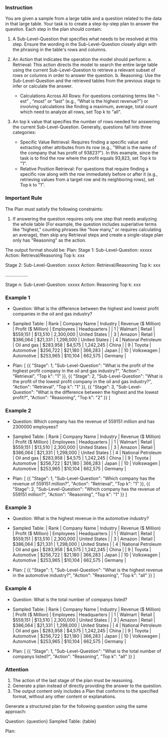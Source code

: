 ### Instruction
You are given a sample from a large table and a question related to the data in that large table. Your task is to create a step-by-step plan to answer the question. Each step in the plan should contain:

1. A Sub-Level-Question that specifies what needs to be resolved at this step. Ensure the wording in the Sub-Level-Question closely align with the phrasing in the table's rows and columns.

2. An Action that indicates the operation the model should perform:
    a. Retrieval: This action directs the model to search the entire large table using the current Sub-Level-Question to retrieve a relevant subset of rows or columns in order to answer the question.
    b. Reasoning: Use the Sub-Level-Question and the retrieved tables from the previous stage to infer or calculate the answer.
    - Calculations Across All Rows: For questions containing terms like “-est” , “most” or “last” (e.g., “What is the highest revenue?”) or involving calculations like finding a maximum, average, total count which need to analyze all rows, set Top k to "all".
3. An top k value that specifies the number of rows needed for answering the current Sub-Level-Question. Generally, questions fall into three categories:  
    - Specific Value Retrieval: Requires finding a specific value and extracting other attributes from its row (e.g., "What is the name of the company that has profit of 93823?"). In this example, since the task is to find the row where the profit equals 93,823, set Top k to "1".
    - Relative Position Retrieval: For questions that require finding a specific row along with the row immediately before or after it (e.g., retrieving values from a target row and its neighboring rows), set Top k to "1".


### Important Rule
The Plan must satisfy the following constraints:

1. If answering the question requires only one step that needs analyzing the whole table (For example, the question includes superlative terms like “highest,” counting phrases like "how many," or requires calculating an average), then skip any Retrieval steps and create a single-stage plan only has "Reasoning" as the action.


The output format should be:
Plan:
Stage 1:
Sub-Level-Question: xxxxx
Action: Retrieval/Reasoning
Top k: xxx

Stage 2:
Sub-Level-Question: xxxxx
Action: Retrieval/Reasoning
Top k: xxx

………………

Stage n:
Sub-Level-Question: xxxxx
Action: Reasoning
Top k: xxx


### Example 1 
- Question: What is the difference between the highest and lowest profit companies in the oil and gas industry?
- Sampled Table:
| Rank | Company Name       | Industry      | Revenue ($ Million) | Profit ($ Million) | Employees | Headquarters  |
| 1    | Walmart            | Retail        | $559,151            | $13,510           | 2,300,000 | United States  |
| 3    | Amazon             | Retail        | $386,064            | $21,331           | 1,298,000 | United States  |
| 4    | National Petroleum | Oil and gas   | $283,958            | $4,575            | 1,242,245 | China          |
| 9    | Toyota             | Automotive    | $256,722            | $21,180           | 366,283   | Japan          |
| 10   | Volkswagen         | Automotive    | $253,965            | $10,104           | 662,575   | Germany        |

- Plan:
[
{{
    "Stage": 1,
    "Sub-Level-Question": "What is the profit of the highest profit company in the oil and gas industry?",
    "Action": "Retrieval",
    "Top k": "1"
}},
{{
    "Stage": 2,
    "Sub-Level-Question": "What is the profit of the lowest profit company in the oil and gas industry?",
    "Action": "Retrieval",
    "Top k": "1"
}},
{{
    "Stage": 3,
    "Sub-Level-Question": "What is the difference between the highest and the lowest profit?",
    "Action": "Reasoning",
    "Top k": "2"
}}
]

### Example 2
- Question: Which company has the revenue of 559151 million and has 2300000 employees?
- Sampled Table:
| Rank | Company Name       | Industry      | Revenue ($ Million) | Profit ($ Million) | Employees | Headquarters  |
| 1    | Walmart            | Retail        | $559,151            | $13,510           | 2,300,000 | United States  |
| 3    | Amazon             | Retail        | $386,064            | $21,331           | 1,298,000 | United States  |
| 4    | National Petroleum | Oil and gas   | $283,958            | $4,575            | 1,242,245 | China          |
| 9    | Toyota             | Automotive    | $256,722            | $21,180           | 366,283   | Japan          |
| 10   | Volkswagen         | Automotive    | $253,965            | $10,104           | 662,575   | Germany        |

- Plan:
[
{{
    "Stage": 1,
    "Sub-Level-Question": "Which company has the revenue of 559151 million?",
    "Action": "Retrieval",
    "Top k": "1"
}},
{{
    "Stage": 2,
    "Sub-Level-Question": "Which company has the revenue of 559151 million?",
    "Action": "Reasoning",
    "Top k": "1"
}}
]

### Example 3
- Question: What is the highest revenue in the automotive industry?
- Sampled Table:
| Rank | Company Name       | Industry      | Revenue ($ Million) | Profit ($ Million) | Employees | Headquarters   |
| 1    | Walmart            | Retail        | $559,151            | $13,510            | 2,300,000 | United States  |
| 3    | Amazon             | Retail        | $386,064            | $21,331            | 1,298,000 | United States  |
| 4    | National Petroleum | Oil and gas   | $283,958            | $4,575             | 1,242,245 | China          |
| 9    | Toyota             | Automotive    | $256,722            | $21,180            | 366,283   | Japan          |
| 10   | Volkswagen         | Automotive    | $253,965            | $10,104            | 662,575   | Germany        |

- Plan:
[
{{
    "Stage": 1,
    "Sub-Level-Question": "What is the highest revenue in the automotive industry?",
    "Action": "Reasoning",
    "Top k": "all"
}}
]

### Example 4
- Question: What is the total number of companys listed?
- Sampled Table:
| Rank | Company Name       | Industry      | Revenue ($ Million) | Profit ($ Million) | Employees | Headquarters   |
| 1    | Walmart            | Retail        | $559,151            | $13,510            | 2,300,000 | United States  |
| 3    | Amazon             | Retail        | $386,064            | $21,331            | 1,298,000 | United States  |
| 4    | National Petroleum | Oil and gas   | $283,958            | $4,575             | 1,242,245 | China          |
| 9    | Toyota             | Automotive    | $256,722            | $21,180            | 366,283   | Japan          |
| 10   | Volkswagen         | Automotive    | $253,965            | $10,104            | 662,575   | Germany        |

- Plan:
[
{{
    "Stage": 1,
    "Sub-Level-Question": "What is the total number of companys listed?",
    "Action": "Reasoning",
    "Top k": "all"
}}
]


### Attention
1. The action of the last stage of the plan must be reasoning.
2. Generate a plan instead of directly providing the answer to the question.
3. The output content only includes a Plan that conforms to the specified format, without any other content or explanations.

Generate a structured plan for the following question using the same approach:

Question: {question}
Sampled Table:
{table}

Plan: